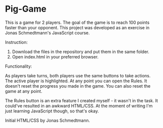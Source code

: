 # Pig-Game
This is a game for 2 players. The goal of the game is to reach 100 points faster than your opponent. This project was developed as an exercise in Jonas Schmedtmann's JavaScript course.

Instruction:
1. Download the files in the repository and put them in the same folder.
2. Open index.html in your preferred browser.

Functionality:

As players take turns, both players use the same buttons to take actions. The active player is highlighted. At any point you can open the Rules. It doesn't reset the progress you made in the game. You can also reset the game at any point.

The Rules button is an extra feature I created myself - it wasn't in the task. It could've resulted in an awkward HTML/CSS. At the moment of writing I'm just learning JavaScript though, so that's okay.

Initial HTML/CSS by Jonas Schmedtmann.
